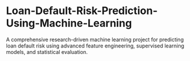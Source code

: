 # Loan-Default-Risk-Prediction-Using-Machine-Learning
A comprehensive research-driven machine learning project for predicting loan default risk using advanced feature engineering, supervised learning models, and statistical evaluation.

